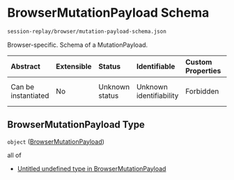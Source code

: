 # BrowserMutationPayload Schema

```txt
session-replay/browser/mutation-payload-schema.json
```

Browser-specific. Schema of a MutationPayload.

| Abstract            | Extensible | Status         | Identifiable            | Custom Properties | Additional Properties | Access Restrictions | Defined In                                                                                                        |
| :------------------ | :--------- | :------------- | :---------------------- | :---------------- | :-------------------- | :------------------ | :---------------------------------------------------------------------------------------------------------------- |
| Can be instantiated | No         | Unknown status | Unknown identifiability | Forbidden         | Allowed               | none                | [mutation-payload-schema.json](../out/session-replay/browser/mutation-payload-schema.json "open original schema") |

## BrowserMutationPayload Type

`object` ([BrowserMutationPayload](mutation-payload-schema.md))

all of

* [Untitled undefined type in BrowserMutationPayload](mutation-payload-schema-allof-0.md "check type definition")
